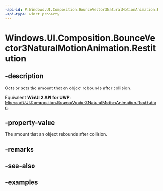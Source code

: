```yaml
---
-api-id: P:Windows.UI.Composition.BounceVector3NaturalMotionAnimation.Restitution
-api-type: winrt property
---
```


<!-- Property syntax.
public float Restitution { get;  set; }
-->

# Windows.UI.Composition.BounceVector3NaturalMotionAnimation.Restitution

## -description

Gets or sets the amount that an object rebounds after collision.

Equivalent **WinUI 2 API for UWP**: [Microsoft.UI.Composition.BounceVector3NaturalMotionAnimation.Restitution](/windows/winui/api/microsoft.ui.composition.bouncevector3naturalmotionanimation.restitution).

## -property-value

The amount that an object rebounds after collision.

## -remarks

## -see-also

## -examples

